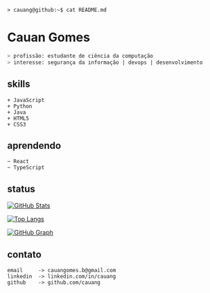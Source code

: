 ```
> cauang@github:~$ cat README.md
```

# Cauan Gomes

```bash
> profissão: estudante de ciência da computação
> interesse: segurança da informação | devops | desenvolvimento
```

## skills

```
+ JavaScript
+ Python
+ Java
+ HTML5
+ CSS3
```

## aprendendo

```
~ React
~ TypeScript
```

## status

[![GitHub Stats](https://github-readme-stats.vercel.app/api?username=cauang&show_icons=true&theme=tokyonight&hide_border=true&include_all_commits=true)](https://github.com/cauang)

[![Top Langs](https://github-readme-stats.vercel.app/api/top-langs/?username=cauang&layout=compact&theme=tokyonight&hide_border=true)](https://github.com/cauang)

[![GitHub Graph](https://github-readme-activity-graph.vercel.app/graph?username=cauang&theme=tokyo-night&hide_border=true&area=true)](https://github.com/cauang)

## contato

```
email     -> cauangomes.b@gmail.com
linkedin  -> linkedin.com/in/cauang
github    -> github.com/cauang
```
